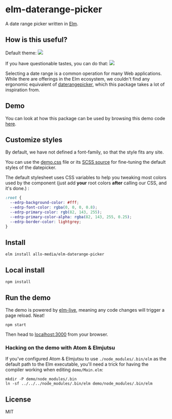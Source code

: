 # elm-daterange-picker

A date range picker written in [Elm](https://elm-lang.org/).

## How is this useful?

Default theme:
![](https://i.imgur.com/A7I9AKo.jpg)

If you have questionable tastes, you can do that:
![](https://i.imgur.com/B2acsjG.jpg)

Selecting a date range is a common operation for many Web applications. While
there are offerings in the Elm ecosystem, we couldn't find any ergonomic
equivalent of [daterangepicker](http://www.daterangepicker.com/), which this
package takes a lot of inspiration from.

## Demo

You can look at how this package can be used by browsing this demo code
[here](https://github.com/allo-media/elm-daterange-picker/blob/master/demo/Main.elm).

## Customize styles

By default, we have not defined a font-family, so that the style fits any site.

You can use the [demo.css] file or its [SCSS source] for fine-tuning the
default styles of the datepicker.

The default stylesheet uses CSS variables to help you tweaking most colors used
by the component (just add **your** root colors **after** calling our CSS, and it's done.) :

```CSS
:root {
  --edrp-background-color: #fff;
  --edrp-font-color: rgba(0, 0, 0, 0.8);
  --edrp-primary-color: rgb(82, 143, 255);
  --edrp-primary-color-alpha: rgba(82, 143, 255, 0.25);
  --edrp-border-color: lightgrey;
}
```

## Install

    elm install allo-media/elm-daterange-picker

## Local install

    npm install

## Run the demo

The demo is powered by [elm-live](https://github.com/wking-io/elm-live), meaning
any code changes will trigger a page reload. Neat!

    npm start

Then head to [localhost:3000](http://localhost:3000/) from your browser.

### Hacking on the demo with Atom & Elmjutsu

If you've configured Atom & Elmjutsu to use `./node_modules/.bin/elm` as the
default path to the Elm executable, you'll need a trick for having the compiler
working when editing `demo/Main.elm`:

    mkdir -P demo/node_modules/.bin
    ln -sf ../../../node_modules/.bin/elm demo/node_modules/.bin/elm

## License

MIT

[demo.css]: https://github.com/allo-media/elm-daterange-picker/blob/master/demo/demo.css
[scss source]: https://github.com/allo-media/elm-daterange-picker/blob/master/style/demo.scss
